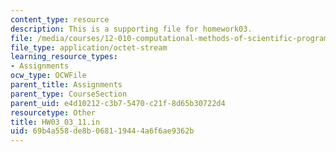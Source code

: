 ```yaml
---
content_type: resource
description: This is a supporting file for homework03.
file: /media/courses/12-010-computational-methods-of-scientific-programming-fall-2011/69b4a558de8b068119444a6f6ae9362b_HW03_03_11.in
file_type: application/octet-stream
learning_resource_types:
- Assignments
ocw_type: OCWFile
parent_title: Assignments
parent_type: CourseSection
parent_uid: e4d10212-c3b7-5470-c21f-8d65b30722d4
resourcetype: Other
title: HW03_03_11.in
uid: 69b4a558-de8b-0681-1944-4a6f6ae9362b
---
```

